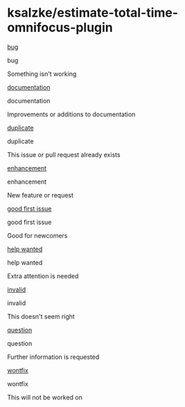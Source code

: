 # ksalzke/estimate-total-time-omnifocus-plugin

 [bug](https://github.com/ksalzke/estimate-total-time-omnifocus-plugin/labels/bug)

 bug

Something isn't working

 [documentation](https://github.com/ksalzke/estimate-total-time-omnifocus-plugin/labels/documentation)

 documentation

Improvements or additions to documentation

 [duplicate](https://github.com/ksalzke/estimate-total-time-omnifocus-plugin/labels/duplicate)

 duplicate

This issue or pull request already exists

 [enhancement](https://github.com/ksalzke/estimate-total-time-omnifocus-plugin/labels/enhancement)

 enhancement

New feature or request

 [good first issue](https://github.com/ksalzke/estimate-total-time-omnifocus-plugin/labels/good%20first%20issue)

 good first issue

Good for newcomers

 [help wanted](https://github.com/ksalzke/estimate-total-time-omnifocus-plugin/labels/help%20wanted)

 help wanted

Extra attention is needed

 [invalid](https://github.com/ksalzke/estimate-total-time-omnifocus-plugin/labels/invalid)

 invalid

This doesn't seem right

 [question](https://github.com/ksalzke/estimate-total-time-omnifocus-plugin/labels/question)

 question

Further information is requested

 [wontfix](https://github.com/ksalzke/estimate-total-time-omnifocus-plugin/labels/wontfix)

 wontfix

This will not be worked on

